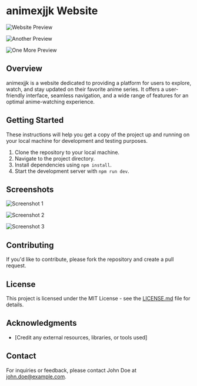 # animexjjk Website

![Website Preview](https://i.ibb.co/JtXLnSN/Screenshot-44.png)

![Another Preview](https://i.ibb.co/mF6QSpd/Screenshot-45.png)

![One More Preview](https://i.ibb.co/5LFNGpn/Screenshot-46.png)

## Overview

animexjjk is a website dedicated to providing a platform for users to explore, watch, and stay updated on their favorite anime series. It offers a user-friendly interface, seamless navigation, and a wide range of features for an optimal anime-watching experience.

## Getting Started

These instructions will help you get a copy of the project up and running on your local machine for development and testing purposes.

1. Clone the repository to your local machine.
2. Navigate to the project directory.
3. Install dependencies using `npm install`.
4. Start the development server with `npm run dev`.

## Screenshots

![Screenshot 1](https://ibb.co/1QHVZ43/Screenshot-44.png)

![Screenshot 2](https://i.ibb.co/mF6QSpd/Screenshot-45.png)

![Screenshot 3](https://i.ibb.co/5LFNGpn/Screenshot-46.png)

## Contributing

If you'd like to contribute, please fork the repository and create a pull request.

## License

This project is licensed under the MIT License - see the [LICENSE.md](LICENSE.md) file for details.

## Acknowledgments

- [Credit any external resources, libraries, or tools used]

## Contact

For inquiries or feedback, please contact John Doe at john.doe@example.com.

